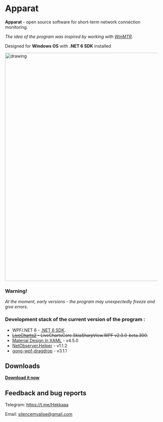 # Apparat

**Apparat** - open source software for short-term network connection monitoring.

_The idea of the program was inspired by working with [WinMTR](https://github.com/White-Tiger/WinMTR)._

Designed for **Windows OS** with **.NET 6 SDK** installed

<img src="https://user-images.githubusercontent.com/46771781/176942605-d202e11c-38ed-4716-8378-75b4d1cc436f.png" alt="drawing" width="750"/>

### Warning!
_At the moment, early versions - the program may unexpectedly freeze and give errors._

### Development stack of the current version of the program :
* WPF/.NET 6 - [.NET 6 SDK](https://dotnet.microsoft.com/en-us/download/dotnet/6.0).
* ~~[LiveCharts2](https://github.com/beto-rodriguez/LiveCharts2) - LiveChartsCore.SkiaSharpView.WPF v2.0.0-beta.300.~~
* [Material Design In XAML](https://github.com/MaterialDesignInXAML/MaterialDesignInXamlToolkit) - v4.5.0
* [NetObserver.Helper](https://github.com/hekkaaa/NetObserver) - v1.1.2
* [gong-wpf-dragdrop](https://github.com/punker76/gong-wpf-dragdrop) - v3.1.1


## Downloads
**[Download it now](https://github.com/hekkaaa/Apparat/releases/latest)**

## Feedback and bug reports

Telegram: https://t.me/Hekkaaa

Email: silencemyalise@gmail.com
